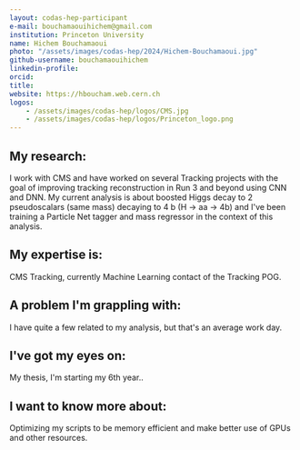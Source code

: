 ```yaml
---
layout: codas-hep-participant
e-mail: bouchamaouihichem@gmail.com
institution: Princeton University
name: Hichem Bouchamaoui
photo: "/assets/images/codas-hep/2024/Hichem-Bouchamaoui.jpg"
github-username: bouchamaouihichem
linkedin-profile:
orcid:
title:
website: https://hboucham.web.cern.ch
logos:
    - /assets/images/codas-hep/logos/CMS.jpg
    - /assets/images/codas-hep/logos/Princeton_logo.png
---
```


## My research:
I work with CMS and have worked on several Tracking projects with the goal of
improving tracking reconstruction in Run 3 and beyond using CNN and DNN. My
current analysis is about boosted Higgs decay to 2 pseudoscalars (same mass)
  decaying to 4 b (H -> aa -> 4b) and I've been training a Particle Net
  tagger and mass regressor in the context of this analysis.

## My expertise is:
CMS Tracking, currently Machine Learning contact of the Tracking POG.

## A problem I'm grappling with:
I have quite a few related to my analysis, but that's an average work day.

## I've got my eyes on:
My thesis, I'm starting my 6th year..

## I want to know more about:
Optimizing my scripts to be memory efficient and make better use of GPUs and other resources.

